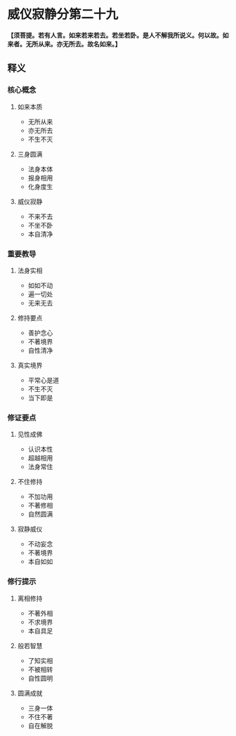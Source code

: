 # 威仪寂静分第二十九

**【须菩提。若有人言。如来若来若去。若坐若卧。是人不解我所说义。何以故。如来者。无所从来。亦无所去。故名如来。】**

## 释义

### 核心概念
1. 如来本质
   - 无所从来
   - 亦无所去
   - 不生不灭

2. 三身圆满
   - 法身本体
   - 报身相用
   - 化身度生

3. 威仪寂静
   - 不来不去
   - 不坐不卧
   - 本自清净

### 重要教导
1. 法身实相
   - 如如不动
   - 遍一切处
   - 无来无去

2. 修持要点
   - 善护念心
   - 不著境界
   - 自性清净

3. 真实境界
   - 平常心是道
   - 不生不灭
   - 当下即是

### 修证要点
1. 见性成佛
   - 认识本性
   - 超越相用
   - 法身常住

2. 不住修持
   - 不加功用
   - 不著修相
   - 自然圆满

3. 寂静威仪
   - 不动妄念
   - 不著境界
   - 本自如如

### 修行提示
1. 离相修持
   - 不著外相
   - 不求境界
   - 本自具足

2. 般若智慧
   - 了知实相
   - 不被相转
   - 自性圆明

3. 圆满成就
   - 三身一体
   - 不住不著
   - 自在解脱
